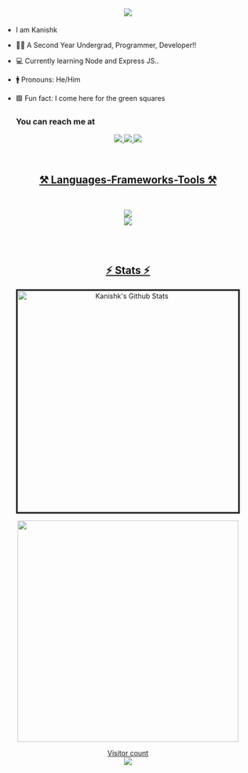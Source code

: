 <h1 align="center">
  <a href="#">
     <img src="https://readme-typing-svg.herokuapp.com/?font=Righteous&size=35&center=true&vCenter=true&width=500&height=70&duration=4000&lines=Hey+There!+👋;+I'm+Kanishk!;" />
  </a>
</h1>

- I am Kanishk 
- 🧑‍🎓 A Second Year Undergrad, Programmer, Developer!!
- 💻 Currently learning Node and Express JS..
- 🚹 Pronouns: He/Him
- 🟩 Fun fact: I come here for the green squares

  ### You can reach me at 
<p align="center">
<a href="https://www.linkedin.com/in/kanishk-kumar-95349127b/">
<img src="https://skillicons.dev/icons?i=linkedin" />
<a href="https://www.instagram.com/kanishk_1604/">
<img src="https://skillicons.dev/icons?i=instagram" />
<a href="kanishkkumar127@gmail.com">
<img src="https://skillicons.dev/icons?i=gmail" />
</p>
<br>
<h2 align="center">⚒ Languages-Frameworks-Tools ⚒</h2><br>
<p align="center">
  <img src="https://skillicons.dev/icons?i=cpp,html,css,js,vscode&perline=5" /><br>
  <img src="https://skillicons.dev/icons?i=eclipse,arduino,git,github,windows,kali&perline=6" /><br>
</p><br><br>
<h2 align="center">⚡ Stats ⚡</h2>

<p align='center'><img width="450px" style="border-style:solid" src="https://github-readme-streak-stats.herokuapp.com/?user=Kanishk2Kumar&theme=radical" alt="Kanishk's Github Stats" />
  </p> 
   <p align='center'>
  <img width="450px" src="https://github-readme-stats.vercel.app/api?username=Kanishk2Kumar&count_private=true&theme=radical"/>
</p>
  

<p align="center"> 
  Visitor count<br>
  <img src="https://profile-counter.glitch.me/Kanishk2Kumar/count.svg" />
</p>
 <div align="center">
